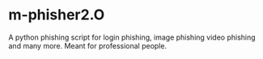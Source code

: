 # m-phisher2.O
A python phishing script for login phishing, image phishing video phishing and many more. Meant for professional people.
